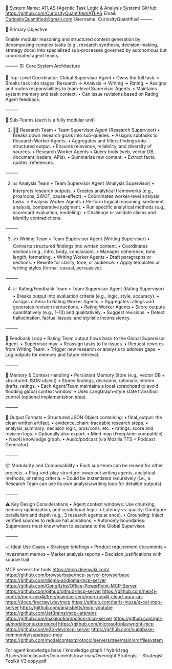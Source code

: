 🧠 System Name: ATLAS (Agentic Task Logic & Analysis System)
GitHub: https://github.com/CuriosityQuantified/ATLAS
Email: CuriosityQuantified@gmail.com
Username: CuriosityQuantified
⸻

🎯 Primary Objective

Enable modular reasoning and structured content generation by decomposing complex tasks (e.g., research synthesis, decision-making, strategy docs) into specialized sub-processes governed by autonomous but coordinated agent teams.

⸻
🏗️ Core System Architecture

🔹 Top-Level Coordinator: Global Supervisor Agent
	•	Owns the full task.
	•	Breaks task into stages: Research → Analysis → Writing → Rating.
	•	Assigns and routes responsibilities to team-level Supervisor Agents.
	•	Maintains system memory and task context.
	•	Can issue revisions based on Rating Agent feedback.

⸻

🧩 Sub-Teams (each is a fully modular unit)

1. 🕵️‍♂️ Research Team
	•	Team Supervisor Agent (Research Supervisor)
	•	Breaks down research goals into sub-queries.
	•	Assigns subtasks to Research Worker Agents.
	•	Aggregates and filters findings into structured output.
	•	Ensures relevance, reliability, and diversity of sources.
	•	Research Worker Agents
	•	Query tools (web, vector DB, document loaders, APIs).
	•	Summarize raw content.
	•	Extract facts, quotes, references.

⸻

2. 📊 Analysis Team
	•	Team Supervisor Agent (Analysis Supervisor)
	•	Interprets research outputs.
	•	Creates analytical frameworks (e.g., pros/cons, SWOT, cause-effect).
	•	Coordinates worker-level analysis tasks.
	•	Analysis Worker Agents
	•	Perform logical reasoning, sentiment analysis, comparative judgment.
	•	Run specific analytical methods (e.g., scorecard evaluation, modeling).
	•	Challenge or validate claims and identify contradictions.

⸻

3. ✍️ Writing Team
	•	Team Supervisor Agent (Writing Supervisor)
	•	Converts structured findings into written content.
	•	Coordinates sections (e.g., intro, body, conclusion).
	•	Manages coherence, tone, length, formatting.
	•	Writing Worker Agents
	•	Draft paragraphs or sections.
	•	Rewrite for clarity, tone, or audience.
	•	Apply templates or writing styles (formal, casual, persuasive).

⸻

4. 📈 Rating/Feedback Team
	•	Team Supervisor Agent (Rating Supervisor)
	•	Breaks output into evaluation criteria (e.g., logic, style, accuracy).
	•	Assigns criteria to Rating Worker Agents.
	•	Aggregates ratings and generates revision instructions.
	•	Rating Worker Agents
	•	Score outputs quantitatively (e.g., 1–10) and qualitatively.
	•	Suggest revisions.
	•	Detect hallucination, factual issues, and stylistic inconsistency.

⸻

🔁 Feedback Loop
	•	Rating Team output flows back to the Global Supervisor Agent.
	•	Supervisor may:
	•	Reassign tasks to fix issues.
	•	Request rewrites from Writing Team.
	•	Trigger new research or analysis to address gaps.
	•	Log outputs for memory and future retrieval.

⸻

🧠 Memory & Context Handling
	•	Persistent Memory Store (e.g., vector DB + structured JSON object)
	•	Stores findings, decisions, rationale, interim drafts, ratings.
	•	Each Agent/Team maintains a local scratchpad to avoid flooding global context window.
	•	Uses LangGraph-style state transition control (optional implementation idea).

⸻

📂 Output Formats
	•	Structured JSON Object containing:
	•	final_output: the clean written artifact.
	•	evidence_chain: traceable research steps.
	•	analysis_summary: decision logic, pros/cons, etc.
	•	ratings: score and revision logs.
	•	Optionally also export:
	•	Mind map (Freeplane-compatible).
	•	Neo4j knowledge graph.
	•	Audio/podcast (via Mozilla TTS + Podcast Generator).

⸻

📦 Modularity and Composability
	•	Each sub-team can be reused for other projects.
	•	Plug-and-play structure: swap out writing agents, analytical methods, or rating criteria.
	•	Could be instantiated recursively (i.e., a Research Team can use its own analysis/writing loop for detailed outputs).

⸻

⚠️ Key Design Considerations
	•	Agent context windows: Use chunking, memory optimization, and scratchpad logic.
	•	Latency vs. quality: Configure parallelism and depth (e.g., 3 research agents at once).
	•	Grounding: Inject verified sources to reduce hallucinations.
	•	Autonomy boundaries: Supervisors must know when to escalate to the Global Supervisor.

⸻

📈 Ideal Use Cases
	•	Strategic briefings
	•	Product requirement documents
	•	Investment memos
	•	Market analysis reports
	•	Decision justifications with source trail

MCP servers for tools
https://mcp.deepwiki.com/
https://github.com/browserbase/mcp-server-browserbase
https://github.com/digma-ai/digma-mcp-server
https://github.com/GongRzhe/Office-PowerPoint-MCP-Server
https://github.com/github/github-mcp-server
https://github.com/neo4j-contrib/mcp-neo4j/tree/main/servers/mcp-neo4j-cloud-aura-api
https://docs.firecrawl.dev/mcp
https://github.com/haris-musa/excel-mcp-server
https://github.com/anaisbetts/mcp-youtube
https://github.com/JetBrains/mcp-jetbrains
https://github.com/makenotion/notion-mcp-server
https://github.com/ppl-ai/modelcontextprotocol
https://github.com/microsoft/playwright-mcp
https://github.com/e2b-dev/mcp-server
https://github.com/supabase-community/supabase-mcp
https://github.com/modelcontextprotocol/servers/tree/main/src/filesystem

For agent knowledge base / knowledge graph / hybrid rag
/Users/nicholaspate/Documents/raw-mas/Overnight Strategist - Strategist Toolkit V3 copy.pdf